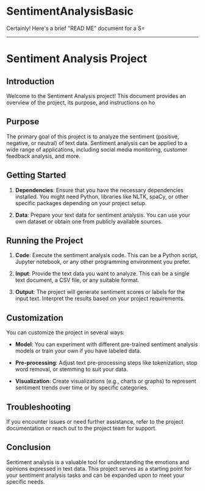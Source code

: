 # SentimentAnalysisBasic
Certainly! Here's a brief "READ ME" document for a S=

---

# Sentiment Analysis Project

## Introduction

Welcome to the Sentiment Analysis project! This document provides an overview of the project, its purpose, and instructions on ho

## Purpose

The primary goal of this project is to analyze the sentiment (positive, negative, or neutral) of text data. Sentiment analysis can be applied to a wide range of applications, including social media monitoring, customer feedback analysis, and more.

## Getting Started

1. **Dependencies**: Ensure that you have the necessary dependencies installed. You might need Python, libraries like NLTK, spaCy, or other specific packages depending on your project setup.

2. **Data**: Prepare your text data for sentiment analysis. You can use your own dataset or obtain one from publicly available sources.

## Running the Project

1. **Code**: Execute the sentiment analysis code. This can be a Python script, Jupyter notebook, or any other programming environment you prefer.

2. **Input**: Provide the text data you want to analyze. This can be a single text document, a CSV file, or any suitable format.

3. **Output**: The project will generate sentiment scores or labels for the input text. Interpret the results based on your project requirements.

## Customization

You can customize the project in several ways:

- **Model**: You can experiment with different pre-trained sentiment analysis models or train your own if you have labeled data.

- **Pre-processing**: Adjust text pre-processing steps like tokenization, stop word removal, or stemming to suit your data.

- **Visualization**: Create visualizations (e.g., charts or graphs) to represent sentiment trends over time or by specific categories.

## Troubleshooting

If you encounter issues or need further assistance, refer to the project documentation or reach out to the project team for support.

## Conclusion

Sentiment analysis is a valuable tool for understanding the emotions and opinions expressed in text data. This project serves as a starting point for your sentiment analysis tasks and can be expanded upon to meet your specific needs.
